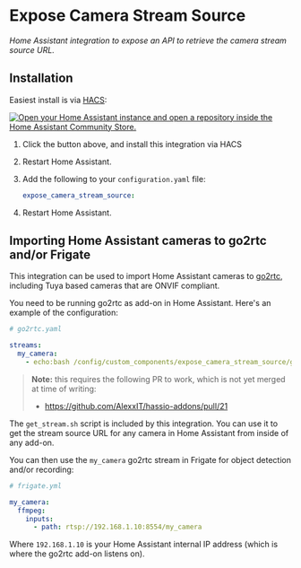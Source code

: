 # Expose Camera Stream Source

_Home Assistant integration to expose an API to retrieve the camera stream source URL._

## Installation

Easiest install is via [HACS](https://hacs.xyz/):

[![Open your Home Assistant instance and open a repository inside the Home Assistant Community Store.](https://my.home-assistant.io/badges/hacs_repository.svg)](https://my.home-assistant.io/redirect/hacs_repository/?owner=felipecrs&repository=hass-expose-camera-stream-source&category=integration)

1. Click the button above, and install this integration via HACS
2. Restart Home Assistant.
3. Add the following to your `configuration.yaml` file:

    ```yaml
    expose_camera_stream_source:
    ```
4. Restart Home Assistant.

## Importing Home Assistant cameras to go2rtc and/or Frigate

This integration can be used to import Home Assistant cameras to [go2rtc](https://github.com/alexxit/go2rtc), including Tuya based cameras that are ONVIF compliant.

You need to be running go2rtc as add-on in Home Assistant. Here's an example of the configuration:

```yaml
# go2rtc.yaml

streams:
  my_camera:
    - echo:bash /config/custom_components/expose_camera_stream_source/get_stream.sh camera.my_camera
```

> **Note:** this requires the following PR to work, which is not yet merged at time of writing:
> - https://github.com/AlexxIT/hassio-addons/pull/21

The `get_stream.sh` script is included by this integration. You can use it to get the stream source URL for any camera in Home Assistant from inside of any add-on.

You can then use the `my_camera` go2rtc stream in Frigate for object detection and/or recording:

```yaml
# frigate.yml

my_camera:
  ffmpeg:
    inputs:
      - path: rtsp://192.168.1.10:8554/my_camera
```

Where `192.168.1.10` is your Home Assistant internal IP address (which is where the go2rtc add-on listens on).
